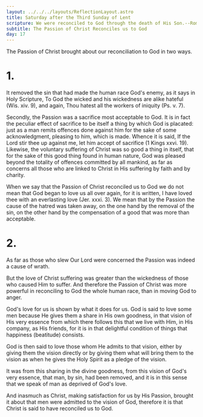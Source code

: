 ```yaml
---
layout: ../../../layouts/ReflectionLayout.astro
title: Saturday after the Third Sunday of Lent
scripture: We were reconciled to God through the death of His Son.--Rom. v. 10
subtitle: The Passion of Christ Reconciles us to God
day: 17
---
```


The Passion of Christ brought about our reconciliation to God in two ways.

# 1.

It removed the sin that had made the human race God's enemy, as it says in Holy Scripture, To God the wicked and his wickedness are alike hateful (Wis. xiv. 9), and again, Thou hatest all the workers of iniquity (Ps. v. 7).

Secondly, the Passion was a sacrifice most acceptable to God. It is in fact the peculiar effect of sacrifice to be itself a thing by which God is placated: just as a man remits offences done against him for the sake of some acknowledgment, pleasing to him, which is made. Whence it is said, If the Lord stir thee up against me, let him accept of sacrifice (1 Kings xxvi. 19). Likewise, the voluntary suffering of Christ was so good a thing in itself, that for the sake of this good thing found in human nature, God was pleased beyond the totality of offences committed by all mankind, as far as concerns all those who are linked to Christ in His suffering by faith and by charity.

When we say that the Passion of Christ reconciled us to God we do not mean that God began to love us all over again, for it is written, I have loved thee with an everlasting love (Jer. xxxi. 3). We mean that by the Passion the cause of the hatred was taken away, on the one hand by the removal of the sin, on the other hand by the compensation of a good that was more than acceptable.

# 2.

As far as those who slew Our Lord were concerned the Passion was indeed a cause of wrath.

But the love of Christ suffering was greater than the wickedness of those who caused Him to suffer. And therefore the Passion of Christ was more powerful in reconciling to God the whole human race, than in moving God to anger.

God's love for us is shown by what it does for us. God is said to love some men because He gives them a share in His own goodness, in that vision of His very essence from which there follows this that we live with Him, in His company, as His friends, for it is in that delightful condition of things that happiness (beatitude) consists.

God is then said to love those whom He admits to that vision, either by giving them the vision directly or by giving them what will bring them to the vision as when he gives the Holy Spirit as a pledge of the vision.

It was from this sharing in the divine goodness, from this vision of God's very essence, that man, by sin, had been removed, and it is in this sense that we speak of man as deprived of God's love.

And inasmuch as Christ, making satisfaction for us by His Passion, brought it about that men were admitted to the vision of God, therefore it is that Christ is said to have reconciled us to God.
